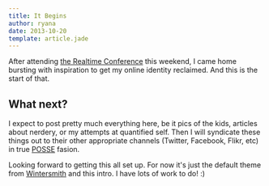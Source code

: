 ```yaml
---
title: It Begins
author: ryana
date: 2013-10-20
template: article.jade
---
```


After attending [the Realtime Conference](http://2013.realtimeconf.com/) this weekend, I came home bursting with inspiration to get my online identity reclaimed. And this is the start of that.

## What next?

I expect to post pretty much everything here, be it pics of the kids, articles about nerdery, or my attempts at quantified self. Then I will syndicate these
things out to their other appropriate channels (Twitter, Facebook, Flikr, etc) in true [POSSE](http://indiewebcamp.com/POSSE) fasion.

Looking forward to getting this all set up. For now it's just the default theme from [Wintersmith](https://github.com/jnordberg/wintersmith) and this intro. I have lots of work to do! :)

